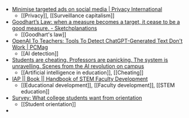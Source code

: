 - [Minimise targeted ads on social media | Privacy International](https://privacyinternational.org/act/minimise-targeted-ads)
	- [[Privacy]], [[Surveillance capitalism]]
- [Goodhart’s Law: when a measure becomes a target, it cease to be a good measure. - Sketchplanations](https://sketchplanations.com/goodharts-law)
	- [[Goodhart's law]]
- [OpenAI To Teachers: Tools To Detect ChatGPT-Generated Text Don't Work | PCMag](https://www.pcmag.com/news/openai-to-teachers-tools-to-detect-chatgpt-generated-text-dont-work)
	- [[AI detection]]
- [Students are cheating. Professors are panicking. The system is unravelling. Scenes from the AI revolution on campus](https://torontolife.com/deep-dives/chatgpt-ai-cheating-revolutionizing-university-education/)
	- [[Artificial intelligence in education]], [[Cheating]]
- [IAP || Book || Handbook of STEM Faculty Development](https://www.infoagepub.com/products/Handbook-of-STEM-Faculty-Development)
	- [[Educational development]], [[Faculty development]], [[STEM education]]
- [Survey: What college students want from orientation](https://www.insidehighered.com/news/student-success/college-experience/2023/08/31/survey-what-college-students-want-orientation)
	- [[Student orientation]]
-